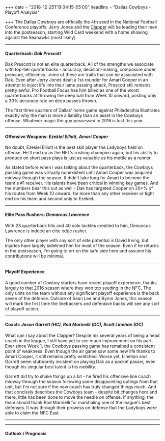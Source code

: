 +++
date = "2018-12-25T19:04:15-05:00"
headline = "Dallas Cowboys - Playoff Analysis"

+++
The Dallas Cowboys are officially the 4th seed in the National Football Conference playoffs. Jerry Jones and the [Clapper](https://media.giphy.com/media/SGWqZBe0hCj3nlr0Dn/giphy.gif) will be leading their men into the postseason, starting Wild Card weekend with a home showing against the Seahawks (most likely).

***

#### Quarterback: _Dak Prescott_

Dak Prescott is not an elite quarterback. All of the strengths we associate with top-tier quarterbacks - accuracy, decision-making, composure under pressure, efficiency...none of these are traits that can be associated with Dak. Even after Jerry Jones dealt a 1st-rounder for Amari Cooper in an attempt to inject life into their lame passing attack, Prescott still remains pretty awful. Pro Football Focus has him billed as one of the worst quarterbacks at throwing the deep ball from Week 10 onward, posting only a 30% accuracy rate on deep passes thrown.

The first three quarters of Dallas' home game against Philadelphia illustrates exactly why the man is more a liability than an asset in the Cowboys offense. Whatever magic the guy possessed in 2016 is lost this year.

***

#### Offensive Weapons: _Ezekiel Elliott, Amari Cooper_

No doubt, Ezekiel Elliott is the best skill player the Ladyboys field on offense. He'll end up as the NFL's rushing champion again, but his ability to produce on short pass plays is just as valuable as his mettle as a runner.

As stated before when I was talking about the quarterback, the Cowboys passing game was virtually nonexistent until Amari Cooper was acquired midway through the season. It didn't take long for Amari to become the team's #1 receiver. His talents have been critical in winning key games. And the numbers bear this out as well - Dak has targeted Cooper on 20+% of his routes from Week 10 onward, far more than any other receiver or tight end on his team and second only to Ezekiel.

***

#### Elite Pass Rushers: _Demarcus Lawrence_

With 23 quarterback hits and 40 solo tackles credited to him, Demarcus Lawrence is indeed an elite edge rusher. 

The only other player with any sort of elite potential is David Irving, but injuries have largely sidelined him for most of the season. Even if he returns in the postseason, I'm going to err on the safe side here and assume his contributions will be minimal.

***

#### Playoff Experience

A good number of Cowboy starters have recent playoff experience, thanks largely to that 2016 season where they won top seeding in the NFC. The only units on the team without any significant playoff experience is the back seven of the defense. Outside of Sean Lee and Byron Jones, this season will mark the first time the linebackers and defensive backs will see any sort of playoff action.

***

#### Coach: _Jason Garrett (HC), Rod Marinelli (DC), Scott Linehan (OC)_

What can I say about the Clapper? Despite his several years of being a head coach in the league, I still have yet to see much improvement on his part. Ever since Week 1, the Cowboys passing game has remained a consistent point of weakness. Even though the air game saw some new life thanks to Amari Cooper, it still remains pretty wretched. Worse yet, Linehan and Garrett seem stubbornly insistent on playing Dak as a pocket passer, even though his singular best talent is his mobility.

Garrett did try to shake things up a bit - he fired his offensive line coach midway through the season following some disappointing outings from that unit, but I'm not sure if the new coach has truly changed things much. And that concisely describes the Cowboys team - despite bit changes here and there, little has been done to move the needle on offense. If anything, the team should thank Rod Marinelli for marshaling one of the league's best defenses. It was through their prowess on defense that the Ladyboys were able to claim the NFC East.

***

***

#### Outlook / Prognosis